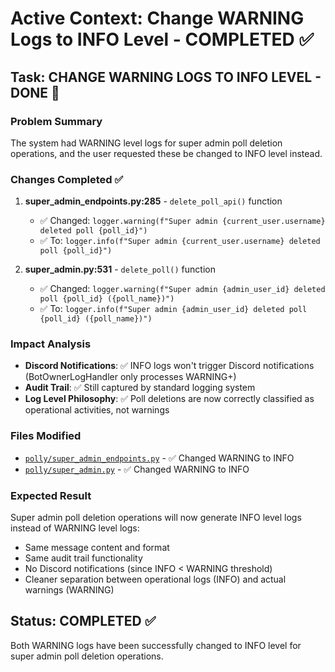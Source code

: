 # Active Context: Change WARNING Logs to INFO Level - COMPLETED ✅

## Task: CHANGE WARNING LOGS TO INFO LEVEL - DONE 🎯

### Problem Summary
The system had WARNING level logs for super admin poll deletion operations, and the user requested these be changed to INFO level instead.

### Changes Completed ✅
1. **super_admin_endpoints.py:285** - `delete_poll_api()` function
   - ✅ Changed: `logger.warning(f"Super admin {current_user.username} deleted poll {poll_id}")` 
   - ✅ To: `logger.info(f"Super admin {current_user.username} deleted poll {poll_id}")`

2. **super_admin.py:531** - `delete_poll()` function  
   - ✅ Changed: `logger.warning(f"Super admin {admin_user_id} deleted poll {poll_id} ({poll_name})")`
   - ✅ To: `logger.info(f"Super admin {admin_user_id} deleted poll {poll_id} ({poll_name})")`

### Impact Analysis
- **Discord Notifications**: ✅ INFO logs won't trigger Discord notifications (BotOwnerLogHandler only processes WARNING+)
- **Audit Trail**: ✅ Still captured by standard logging system
- **Log Level Philosophy**: ✅ Poll deletions are now correctly classified as operational activities, not warnings

### Files Modified
- [`polly/super_admin_endpoints.py`](polly/super_admin_endpoints.py:285) - ✅ Changed WARNING to INFO
- [`polly/super_admin.py`](polly/super_admin.py:531) - ✅ Changed WARNING to INFO

### Expected Result
Super admin poll deletion operations will now generate INFO level logs instead of WARNING level logs:
- Same message content and format
- Same audit trail functionality  
- No Discord notifications (since INFO < WARNING threshold)
- Cleaner separation between operational logs (INFO) and actual warnings (WARNING)

## Status: COMPLETED ✅
Both WARNING logs have been successfully changed to INFO level for super admin poll deletion operations.